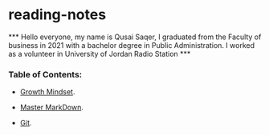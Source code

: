# reading-notes
*** Hello everyone, my name is Qusai Saqer, I graduated from the Faculty of business in 2021 with a bachelor degree in Public Administration. I worked as a volunteer in  University of Jordan Radio Station ***

### Table of Contents:

- [Growth Mindset](https://github.com/QusaiS/reading-notes/blob/main/Lab:%2001b.md).

- [Master MarkDown](https://github.com/QusaiS/reading-notes/blob/main/Read:%2001.md). 

- [Git](https://github.com/QusaiS/reading-notes/blob/main/Read:%2002.md). 




